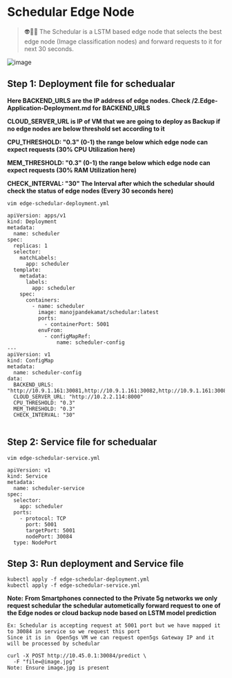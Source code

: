 # Schedular Edge Node

> 👽🕵️‍♀️ The Schedular is a LSTM based edge node that selects the best edge node (Image classification nodes) and forward requests to it for next 30 seconds.

![image](https://github.com/user-attachments/assets/1619f0bf-c11a-4342-98ab-c2fdabcf3479)


## Step 1: Deployment file for schedualar

**Here BACKEND_URLS are the IP address of edge nodes. Check /2.Edge-Application-Deployment.md for BACKEND_URLS**

**CLOUD_SERVER_URL is IP of VM that we are going to deploy as Backup if no edge nodes are below threshold set according to it**

**CPU_THRESHOLD: "0.3" (0-1) the range below which edge node can expect requests (30% CPU Utilization here)**

**MEM_THRESHOLD: "0.3" (0-1) the range below which edge node can expect requests (30% RAM Utilization here)**

**CHECK_INTERVAL: "30" The Interval after which the schedular should check the status of edge nodes (Every 30 seconds here)**

`vim edge-schedular-deployment.yml`

```
apiVersion: apps/v1
kind: Deployment
metadata:
  name: scheduler
spec:
  replicas: 1
  selector:
    matchLabels:
      app: scheduler
  template:
    metadata:
      labels:
        app: scheduler
    spec:
      containers:
        - name: scheduler
          image: manojpandekamat/schedular:latest
          ports:
            - containerPort: 5001
          envFrom:
            - configMapRef:
                name: scheduler-config
---
apiVersion: v1
kind: ConfigMap
metadata:
  name: scheduler-config
data:
  BACKEND_URLS: "http://10.9.1.161:30081,http://10.9.1.161:30082,http://10.9.1.161:30083"
  CLOUD_SERVER_URL: "http://10.2.2.114:8000"
  CPU_THRESHOLD: "0.3"
  MEM_THRESHOLD: "0.3"
  CHECK_INTERVAL: "30"


```

## Step 2: Service file for schedualar

`vim edge-schedular-service.yml`

```
apiVersion: v1
kind: Service
metadata:
  name: scheduler-service
spec:
  selector:
    app: scheduler
  ports:
    - protocol: TCP
      port: 5001
      targetPort: 5001
      nodePort: 30084
  type: NodePort

```

## Step 3: Run deployment and Service file

```
kubectl apply -f edge-schedular-deployment.yml
kubectl apply -f edge-schedular-service.yml

```

**Note:**
**From Smartphones connected to the Private 5g networks we only request schedular the schedular autometically forward request to one of the Edge nodes or cloud backup node based on LSTM model prediction**
```
Ex: Schedular is accepting request at 5001 port but we have mapped it to 30084 in service so we request this port
Since it is in  Open5gs VM we can request open5gs Gateway IP and it will be processed by schedular

curl -X POST http://10.45.0.1:30084/predict \
  -F "file=@image.jpg"
Note: Ensure image.jpg is present
```

